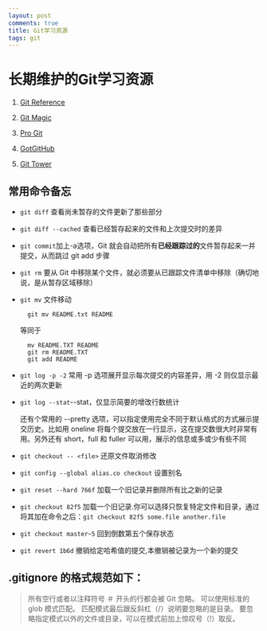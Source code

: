 ```yaml
---
layout: post
comments: true
title: Git学习资源
tags: git
---
```


# 长期维护的Git学习资源

1. [Git Reference](http://gitref.org/)

2. [Git Magic](http://www-cs-students.stanford.edu/~blynn/gitmagic/intl/zh_cn/index.html)

3. [Pro Git](http://git-scm.com/book/)

4. [GotGitHub](http://www.worldhello.net/gotgithub/index.html)

5. [Git Tower](http://www.git-tower.com/learn/)


## 常用命令备忘

- `git diff` 查看尚未暂存的文件更新了那些部分

- `git diff --cached` 查看已经暂存起来的文件和上次提交时的差异

- `git commit`加上-a选项，Git 就会自动把所有**已经跟踪过的**文件暂存起来一并提交，从而跳过 git add 步骤

- `git rm` 要从 Git 中移除某个文件，就必须要从已跟踪文件清单中移除（确切地说，是从暂存区域移除）

- `git mv` 文件移动

		git mv README.txt README

	等同于

		mv README.TXT README
		git rm README.TXT
		git add README

- `git log -p -2` 常用 -p 选项展开显示每次提交的内容差异，用 -2 则仅显示最近的两次更新

- `git log --stat`--stat，仅显示简要的增改行数统计

	还有个常用的 --pretty 选项，可以指定使用完全不同于默认格式的方式展示提交历史。比如用 oneline 将每个提交放在一行显示，这在提交数很大时非常有用。另外还有 short，full 和 fuller 可以用，展示的信息或多或少有些不同

- `git checkout -- <file>` 还原文件取消修改

- `git config --global alias.co checkout` 设置别名

- `git reset --hard 766f` 加载一个旧记录并删除所有比之新的记录

- `git checkout 82f5` 加载一个旧记录.你可以选择只恢复特定文件和目录，通过将其加在命令之后：`git checkout 82f5 some.file another.file`

- `git checkout master~5` 回到倒数第五个保存状态

- `git revert 1b6d` 撤销给定哈希值的提交,本撤销被记录为一个新的提交

## .gitignore 的格式规范如下：

> 所有空行或者以注释符号 ＃ 开头的行都会被 Git 忽略。
> 可以使用标准的 glob 模式匹配。
> 匹配模式最后跟反斜杠（/）说明要忽略的是目录。
> 要忽略指定模式以外的文件或目录，可以在模式前加上惊叹号（!）取反。